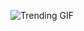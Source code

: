 ![Trending GIF](https://media3.giphy.com/media/v1.Y2lkPThiYjIxNzcya3ZxanZ6Mm11aWVuMG84bTRkNXozemI0b2kwNnZsbnV4NzA0ZnM5cyZlcD12MV9naWZzX3NlYXJjaCZjdD1n/Dh5q0sShxgp13DwrvG/giphy.gif)
